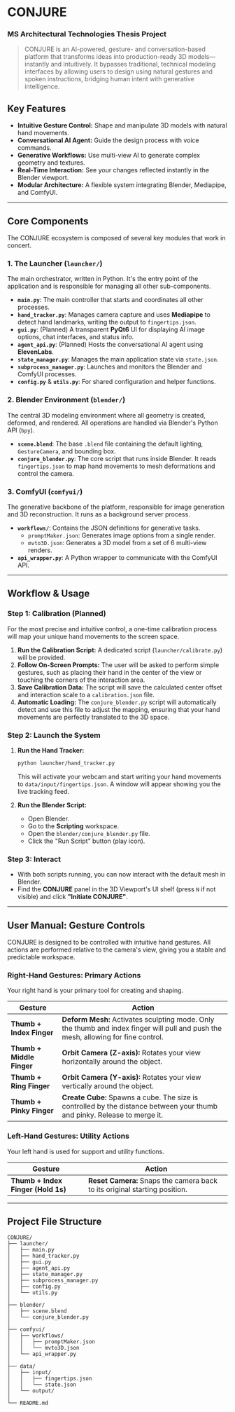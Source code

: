 # CONJURE
### MS Architectural Technologies Thesis Project

> CONJURE is an AI-powered, gesture- and conversation-based platform that transforms ideas into production-ready 3D models—instantly and intuitively. It bypasses traditional, technical modeling interfaces by allowing users to design using natural gestures and spoken instructions, bridging human intent with generative intelligence.

## Key Features
- **Intuitive Gesture Control:** Shape and manipulate 3D models with natural hand movements.
- **Conversational AI Agent:** Guide the design process with voice commands.
- **Generative Workflows:** Use multi-view AI to generate complex geometry and textures.
- **Real-Time Interaction:** See your changes reflected instantly in the Blender viewport.
- **Modular Architecture:** A flexible system integrating Blender, Mediapipe, and ComfyUI.

---

## Core Components

The CONJURE ecosystem is composed of several key modules that work in concert.

### 1. The Launcher (`launcher/`)
The main orchestrator, written in Python. It's the entry point of the application and is responsible for managing all other sub-components.

- **`main.py`**: The main controller that starts and coordinates all other processes.
- **`hand_tracker.py`**: Manages camera capture and uses **Mediapipe** to detect hand landmarks, writing the output to `fingertips.json`.
- **`gui.py`**: (Planned) A transparent **PyQt6** UI for displaying AI image options, chat interfaces, and status info.
- **`agent_api.py`**: (Planned) Hosts the conversational AI agent using **ElevenLabs**.
- **`state_manager.py`**: Manages the main application state via `state.json`.
- **`subprocess_manager.py`**: Launches and monitors the Blender and ComfyUI processes.
- **`config.py`** & **`utils.py`**: For shared configuration and helper functions.

### 2. Blender Environment (`blender/`)
The central 3D modeling environment where all geometry is created, deformed, and rendered. All operations are handled via Blender's Python API (`bpy`).

- **`scene.blend`**: The base `.blend` file containing the default lighting, `GestureCamera`, and bounding box.
- **`conjure_blender.py`**: The core script that runs inside Blender. It reads `fingertips.json` to map hand movements to mesh deformations and control the camera.

### 3. ComfyUI (`comfyui/`)
The generative backbone of the platform, responsible for image generation and 3D reconstruction. It runs as a background server process.

- **`workflows/`**: Contains the JSON definitions for generative tasks.
  - `promptMaker.json`: Generates image options from a single render.
  - `mvto3D.json`: Generates a 3D model from a set of 6 multi-view renders.
- **`api_wrapper.py`**: A Python wrapper to communicate with the ComfyUI API.

---

## Workflow & Usage

### Step 1: Calibration (Planned)

For the most precise and intuitive control, a one-time calibration process will map your unique hand movements to the screen space.

1.  **Run the Calibration Script:** A dedicated script (`launcher/calibrate.py`) will be provided.
2.  **Follow On-Screen Prompts:** The user will be asked to perform simple gestures, such as placing their hand in the center of the view or touching the corners of the interaction area.
3.  **Save Calibration Data:** The script will save the calculated center offset and interaction scale to a `calibration.json` file.
4.  **Automatic Loading:** The `conjure_blender.py` script will automatically detect and use this file to adjust the mapping, ensuring that your hand movements are perfectly translated to the 3D space.

### Step 2: Launch the System

1.  **Run the Hand Tracker:**
    ```bash
    python launcher/hand_tracker.py
    ```
    This will activate your webcam and start writing your hand movements to `data/input/fingertips.json`. A window will appear showing you the live tracking feed.

2.  **Run the Blender Script:**
    - Open Blender.
    - Go to the **Scripting** workspace.
    - Open the `blender/conjure_blender.py` file.
    - Click the "Run Script" button (play icon).

### Step 3: Interact

- With both scripts running, you can now interact with the default mesh in Blender.
- Find the **CONJURE** panel in the 3D Viewport's UI shelf (press `N` if not visible) and click **"Initiate CONJURE"**.

---

## User Manual: Gesture Controls

CONJURE is designed to be controlled with intuitive hand gestures. All actions are performed relative to the camera's view, giving you a stable and predictable workspace.

### Right-Hand Gestures: Primary Actions

Your right hand is your primary tool for creating and shaping.

| Gesture                 | Action                                                                                                                             |
| ----------------------- | ---------------------------------------------------------------------------------------------------------------------------------- |
| **Thumb + Index Finger**  | **Deform Mesh:** Activates sculpting mode. Only the thumb and index finger will pull and push the mesh, allowing for fine control. |
| **Thumb + Middle Finger** | **Orbit Camera (Z-axis):** Rotates your view horizontally around the object.                                                      |
| **Thumb + Ring Finger**   | **Orbit Camera (Y-axis):** Rotates your view vertically around the object.                                                         |
| **Thumb + Pinky Finger**  | **Create Cube:** Spawns a cube. The size is controlled by the distance between your thumb and pinky. Release to merge it.           |

### Left-Hand Gestures: Utility Actions

Your left hand is used for support and utility functions.

| Gesture                            | Action                                                                      |
| ---------------------------------- | --------------------------------------------------------------------------- |
| **Thumb + Index Finger (Hold 1s)** | **Reset Camera:** Snaps the camera back to its original starting position.    |

---

## Project File Structure
```
CONJURE/
├── launcher/
│   ├── main.py
│   ├── hand_tracker.py
│   ├── gui.py
│   ├── agent_api.py
│   ├── state_manager.py
│   ├── subprocess_manager.py
│   ├── config.py
│   └── utils.py
│
├── blender/
│   ├── scene.blend
│   └── conjure_blender.py
│
├── comfyui/
│   ├── workflows/
│   │   ├── promptMaker.json
│   │   └── mvto3D.json
│   └── api_wrapper.py
│
├── data/
│   ├── input/
│   │   ├── fingertips.json
│   │   └── state.json
│   └── output/
│
└── README.md
```

